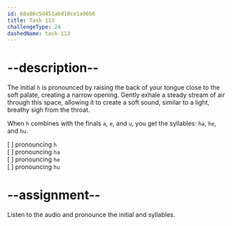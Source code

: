 ```yaml
---
id: 68a86c5d451abd18ce1a96b6
title: Task 113
challengeType: 24
dashedName: task-113
---
```


<!--SPEAKING-->

<!-- (Audio) A: h, ha, he, hu -->

# --description--

The initial `h` is pronounced by raising the back of your tongue close to the soft palate, creating a narrow opening. Gently exhale a steady stream of air through this space, allowing it to create a soft sound, similar to a light, breathy sigh from the throat.

When `h` combines with the finals `a`, `e`, and `u`, you get the syllables: `ha`, `he`, and `hu`.

[ ] pronouncing `h`  
[ ] pronouncing `ha`  
[ ] pronouncing `he`  
[ ] pronouncing `hu`

# --assignment--

Listen to the audio and pronounce the initial and syllables.

